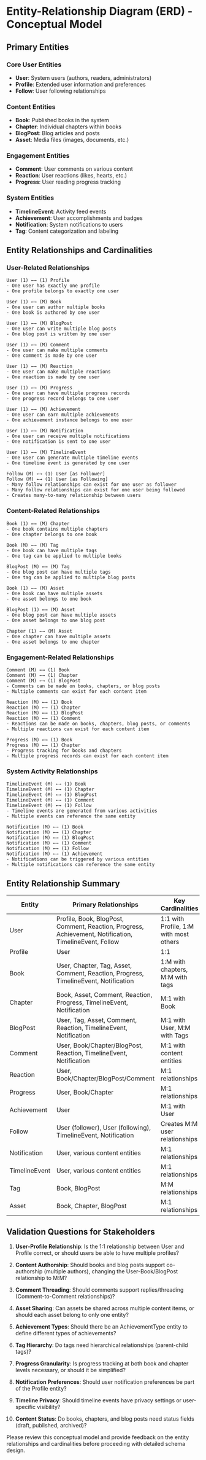 # Entity-Relationship Diagram (ERD) - Conceptual Model

## Primary Entities

### Core User Entities
- **User**: System users (authors, readers, administrators)
- **Profile**: Extended user information and preferences
- **Follow**: User following relationships

### Content Entities
- **Book**: Published books in the system
- **Chapter**: Individual chapters within books
- **BlogPost**: Blog articles and posts
- **Asset**: Media files (images, documents, etc.)

### Engagement Entities
- **Comment**: User comments on various content
- **Reaction**: User reactions (likes, hearts, etc.)
- **Progress**: User reading progress tracking

### System Entities
- **TimelineEvent**: Activity feed events
- **Achievement**: User accomplishments and badges
- **Notification**: System notifications to users
- **Tag**: Content categorization and labeling

## Entity Relationships and Cardinalities

### User-Related Relationships

```
User (1) ←→ (1) Profile
- One user has exactly one profile
- One profile belongs to exactly one user

User (1) ←→ (M) Book
- One user can author multiple books
- One book is authored by one user

User (1) ←→ (M) BlogPost
- One user can write multiple blog posts
- One blog post is written by one user

User (1) ←→ (M) Comment
- One user can make multiple comments
- One comment is made by one user

User (1) ←→ (M) Reaction
- One user can make multiple reactions
- One reaction is made by one user

User (1) ←→ (M) Progress
- One user can have multiple progress records
- One progress record belongs to one user

User (1) ←→ (M) Achievement
- One user can earn multiple achievements
- One achievement instance belongs to one user

User (1) ←→ (M) Notification
- One user can receive multiple notifications
- One notification is sent to one user

User (1) ←→ (M) TimelineEvent
- One user can generate multiple timeline events
- One timeline event is generated by one user

Follow (M) ←→ (1) User [as Follower]
Follow (M) ←→ (1) User [as Following]
- Many follow relationships can exist for one user as follower
- Many follow relationships can exist for one user being followed
- Creates many-to-many relationship between users
```

### Content-Related Relationships

```
Book (1) ←→ (M) Chapter
- One book contains multiple chapters
- One chapter belongs to one book

Book (M) ←→ (M) Tag
- One book can have multiple tags
- One tag can be applied to multiple books

BlogPost (M) ←→ (M) Tag
- One blog post can have multiple tags
- One tag can be applied to multiple blog posts

Book (1) ←→ (M) Asset
- One book can have multiple assets
- One asset belongs to one book

BlogPost (1) ←→ (M) Asset
- One blog post can have multiple assets
- One asset belongs to one blog post

Chapter (1) ←→ (M) Asset
- One chapter can have multiple assets
- One asset belongs to one chapter
```

### Engagement-Related Relationships

```
Comment (M) ←→ (1) Book
Comment (M) ←→ (1) Chapter
Comment (M) ←→ (1) BlogPost
- Comments can be made on books, chapters, or blog posts
- Multiple comments can exist for each content item

Reaction (M) ←→ (1) Book
Reaction (M) ←→ (1) Chapter
Reaction (M) ←→ (1) BlogPost
Reaction (M) ←→ (1) Comment
- Reactions can be made on books, chapters, blog posts, or comments
- Multiple reactions can exist for each content item

Progress (M) ←→ (1) Book
Progress (M) ←→ (1) Chapter
- Progress tracking for books and chapters
- Multiple progress records can exist for each content item
```

### System Activity Relationships

```
TimelineEvent (M) ←→ (1) Book
TimelineEvent (M) ←→ (1) Chapter
TimelineEvent (M) ←→ (1) BlogPost
TimelineEvent (M) ←→ (1) Comment
TimelineEvent (M) ←→ (1) Follow
- Timeline events are generated from various activities
- Multiple events can reference the same entity

Notification (M) ←→ (1) Book
Notification (M) ←→ (1) Chapter
Notification (M) ←→ (1) BlogPost
Notification (M) ←→ (1) Comment
Notification (M) ←→ (1) Follow
Notification (M) ←→ (1) Achievement
- Notifications can be triggered by various entities
- Multiple notifications can reference the same entity
```

## Entity Relationship Summary

| Entity | Primary Relationships | Key Cardinalities |
|--------|----------------------|-------------------|
| User | Profile, Book, BlogPost, Comment, Reaction, Progress, Achievement, Notification, TimelineEvent, Follow | 1:1 with Profile, 1:M with most others |
| Profile | User | 1:1 |
| Book | User, Chapter, Tag, Asset, Comment, Reaction, Progress, TimelineEvent, Notification | 1:M with chapters, M:M with tags |
| Chapter | Book, Asset, Comment, Reaction, Progress, TimelineEvent, Notification | M:1 with Book |
| BlogPost | User, Tag, Asset, Comment, Reaction, TimelineEvent, Notification | M:1 with User, M:M with Tags |
| Comment | User, Book/Chapter/BlogPost, Reaction, TimelineEvent, Notification | M:1 with content entities |
| Reaction | User, Book/Chapter/BlogPost/Comment | M:1 relationships |
| Progress | User, Book/Chapter | M:1 relationships |
| Achievement | User | M:1 with User |
| Follow | User (follower), User (following), TimelineEvent, Notification | Creates M:M user relationships |
| Notification | User, various content entities | M:1 relationships |
| TimelineEvent | User, various content entities | M:1 relationships |
| Tag | Book, BlogPost | M:M relationships |
| Asset | Book, Chapter, BlogPost | M:1 relationships |

## Validation Questions for Stakeholders

1. **User-Profile Relationship**: Is the 1:1 relationship between User and Profile correct, or should users be able to have multiple profiles?

2. **Content Authorship**: Should books and blog posts support co-authorship (multiple authors), changing the User-Book/BlogPost relationship to M:M?

3. **Comment Threading**: Should comments support replies/threading (Comment-to-Comment relationships)?

4. **Asset Sharing**: Can assets be shared across multiple content items, or should each asset belong to only one entity?

5. **Achievement Types**: Should there be an AchievementType entity to define different types of achievements?

6. **Tag Hierarchy**: Do tags need hierarchical relationships (parent-child tags)?

7. **Progress Granularity**: Is progress tracking at both book and chapter levels necessary, or should it be simplified?

8. **Notification Preferences**: Should user notification preferences be part of the Profile entity?

9. **Timeline Privacy**: Should timeline events have privacy settings or user-specific visibility?

10. **Content Status**: Do books, chapters, and blog posts need status fields (draft, published, archived)?

Please review this conceptual model and provide feedback on the entity relationships and cardinalities before proceeding with detailed schema design.
